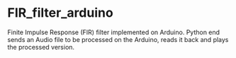 # FIR_filter_arduino
Finite Impulse Response (FIR) filter implemented on Arduino.
Python end sends an Audio file to be processed on the Arduino, reads it back and plays the processed version.
